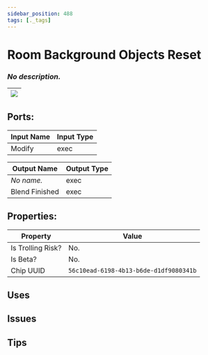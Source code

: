 ```yaml
---
sidebar_position: 488
tags: [._tags]
---
```


# Room Background Objects Reset


### *No description.*

| ![](https://images-ext-2.discordapp.net/external/MPmIaQzlEPmgGWlgi-WxBBXt0Bjv_zWPkg1y1f_sy3s/https/www.recroomcircuits.com/image/circuit/absolute-value?width=206&height=108) |
|-----|

## Ports:

| Input Name | Input Type |
|-----------|-----------|
| Modify | exec |

| Output Name | Output Type |
|-----------|-----------|
| *No name.* | exec |
| Blend Finished | exec |

## Properties:

| Property  | Value |
|-------------------|-----------|
| Is Trolling Risk? | No. |
| Is Beta? | No. |
| Chip UUID | `56c10ead-6198-4b13-b6de-d1df9080341b` |

## Uses

## Issues

## Tips